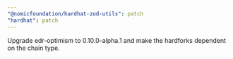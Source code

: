 ```yaml
---
"@nomicfoundation/hardhat-zod-utils": patch
"hardhat": patch
---
```


Upgrade edr-optimism to 0.10.0-alpha.1 and make the hardforks dependent on the chain type.
